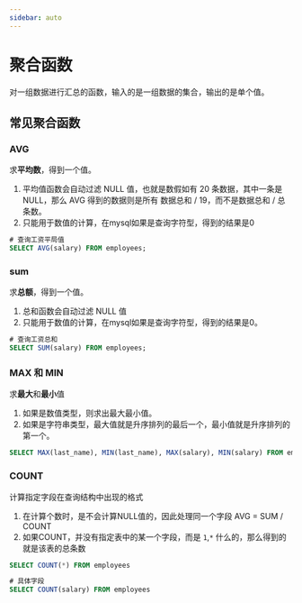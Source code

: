 ```yaml
---
sidebar: auto
---
```


# 聚合函数

对一组数据进行汇总的函数，输入的是一组数据的集合，输出的是单个值。

## 常见聚合函数

### AVG

求**平均数**，得到一个值。

1. 平均值函数会自动过滤 NULL 值，也就是数假如有 20 条数据，其中一条是 NULL，那么 AVG 得到的数据则是所有 数据总和 / 19，而不是数据总和 / 总条数。
2. 只能用于数值的计算，在mysql如果是查询字符型，得到的结果是0

```sql
# 查询工资平局值
SELECT AVG(salary) FROM employees;
```

### sum

求**总额**，得到一个值。

1. 总和函数会自动过滤 NULL 值
2. 只能用于数值的计算，在mysql如果是查询字符型，得到的结果是0。

```sql
# 查询工资总和
SELECT SUM(salary) FROM employees;
```

### MAX 和 MIN

求**最大**和**最小**值

1. 如果是数值类型，则求出最大最小值。
2. 如果是字符串类型，最大值就是升序排列的最后一个，最小值就是升序排列的第一个。

```sql
SELECT MAX(last_name), MIN(last_name), MAX(salary), MIN(salary) FROM employees;
```

### COUNT

计算指定字段在查询结构中出现的格式

1. 在计算个数时，是不会计算NULL值的，因此处理同一个字段 AVG = SUM / COUNT
2. 如果COUNT，并没有指定表中的某一个字段，而是 `1`,`*` 什么的，那么得到的就是该表的总条数

```sql
SELECT COUNT(*) FROM employees

# 具体字段
SELECT COUNT(salary) FROM employees 
```

